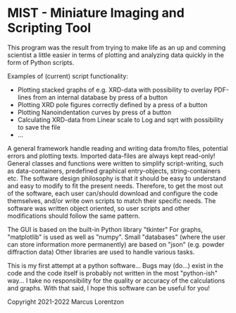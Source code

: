 # MIST - Miniature Imaging and Scripting Tool

This program was the result from trying to make life as an up and comming scientist a little easier in terms of plotting and analyzing data quickly in the form of Python scripts. 


Examples of (current) script functionality: 
* Plotting stacked graphs of e.g. XRD-data with possibility to overlay PDF-lines from an internal database by press of a button 
* Plotting XRD pole figures correctly defined by a press of a button
* Plotting Nanoindentation curves by press of a button
* Calculating XRD-data from Linear scale to Log and sqrt with possibility to save the file 
* ...

A general framework handle reading and writing data from/to files, potential errors and plotting texts. Imported data-files are always kept read-only! General classes and functions were written to simplify script-writing, such as data-containers, predefined graphical entry-objects, string-containers etc. 
The software design philosophy is that it should be easy to understand and easy to modify to fit the present needs. Therefore, to get the most out of the software, each user can/should download and configure the code themselves, and/or write own scripts to match their specific needs.
The software was written object oriented, so user scripts and other modifications should follow the same pattern. 


The GUI is based on the built-in Python library "tkinter"
For graphs, "matplotlib" is used as well as "numpy". 
Small "databases" (where the user can store information more permanently) are based on "json" (e.g. powder diffraction data)
Other libraries are used to handle various tasks.


This is my first attempt at a python software... Bugs may (do...) exist in the code and the code itself is probably not written in the most "python-ish" way... 
I take no responsibility for the quality or accuracy of the calculations and graphs.
With that said, I hope this software can be useful for you!



Copyright 2021-2022 Marcus Lorentzon

